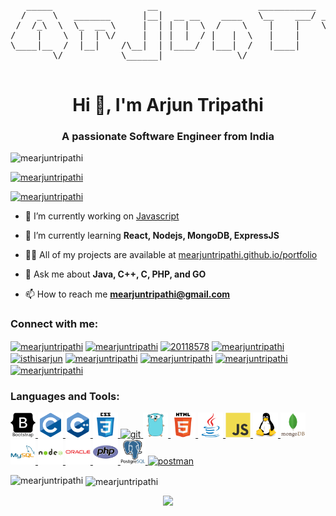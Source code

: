 <pre>

   _____                  __                   ___________          .__                      __    .__      .__ 
  /  _  \   _______      |__|  __ __    ____   \__    ___/ _______  |__| ______   _____    _/  |_  |  |__   |__|
 /  /_\  \  \_  __ \     |  | |  |  \  /    \    |    |    \_  __ \ |  | \____ \  \__  \   \   __\ |  |  \  |  |
/    |    \  |  | \/     |  | |  |  / |   |  \   |    |     |  | \/ |  | |  |_> >  / __ \_  |  |   |   Y  \ |  |
\____|__  /  |__|    /\__|  | |____/  |___|  /   |____|     |__|    |__| |   __/  (____  /  |__|   |___|  / |__|
        \/           \______|              \/                            |__|          \/               \/      

</pre>
<h1 align="center">Hi 👋, I'm Arjun Tripathi</h1>
<h3 align="center">A passionate Software Engineer from India</h3>

<p align="left"> <img src="https://komarev.com/ghpvc/?username=mearjuntripathi&label=Profile%20views&color=0e75b6&style=flat" alt="mearjuntripathi" /> </p>

<p align="left"> <a href="https://github.com/ryo-ma/github-profile-trophy"><img src="https://github-profile-trophy.vercel.app/?username=mearjuntripathi" alt="mearjuntripathi" /></a> </p>

<p align="left"> <a href="https://twitter.com/mearjuntripathi" target="blank"><img src="https://img.shields.io/twitter/follow/mearjuntripathi?logo=twitter&style=for-the-badge" alt="mearjuntripathi" /></a> </p>

- 🔭 I’m currently working on [Javascript](https://github.com/mearjuntripathi/javaScript)

- 🌱 I’m currently learning **React, Nodejs, MongoDB, ExpressJS**

- 👨‍💻 All of my projects are available at [mearjuntripathi.github.io/portfolio](mearjuntripathi.github.io/portfolio)

- 💬 Ask me about **Java, C++, C, PHP, and GO**

- 📫 How to reach me **mearjuntripathi@gmail.com**

<h3 align="left">Connect with me:</h3>
<p align="left">
<a href="https://twitter.com/mearjuntripathi" target="blank"><img align="center" src="https://raw.githubusercontent.com/rahuldkjain/github-profile-readme-generator/master/src/images/icons/Social/twitter.svg" alt="mearjuntripathi" height="30" width="40" /></a>
<a href="https://linkedin.com/in/mearjuntripathi" target="blank"><img align="center" src="https://raw.githubusercontent.com/rahuldkjain/github-profile-readme-generator/master/src/images/icons/Social/linked-in-alt.svg" alt="mearjuntripathi" height="30" width="40" /></a>
<a href="https://stackoverflow.com/users/20118578" target="blank"><img align="center" src="https://raw.githubusercontent.com/rahuldkjain/github-profile-readme-generator/master/src/images/icons/Social/stack-overflow.svg" alt="20118578" height="30" width="40" /></a>
<a href="https://instagram.com/mearjuntripathi" target="blank"><img align="center" src="https://raw.githubusercontent.com/rahuldkjain/github-profile-readme-generator/master/src/images/icons/Social/instagram.svg" alt="mearjuntripathi" height="30" width="40" /></a>
<a href="https://www.codechef.com/users/isthisarjun" target="blank"><img align="center" src="https://cdn.jsdelivr.net/npm/simple-icons@3.1.0/icons/codechef.svg" alt="isthisarjun" height="30" width="40" /></a>
<a href="https://www.hackerrank.com/mearjuntripathi" target="blank"><img align="center" src="https://raw.githubusercontent.com/rahuldkjain/github-profile-readme-generator/master/src/images/icons/Social/hackerrank.svg" alt="mearjuntripathi" height="30" width="40" /></a>
<a href="https://www.leetcode.com/mearjuntripathi" target="blank"><img align="center" src="https://raw.githubusercontent.com/rahuldkjain/github-profile-readme-generator/master/src/images/icons/Social/leet-code.svg" alt="mearjuntripathi" height="30" width="40" /></a>
<a href="https://www.hackerearth.com/mearjuntripathi" target="blank"><img align="center" src="https://raw.githubusercontent.com/rahuldkjain/github-profile-readme-generator/master/src/images/icons/Social/hackerearth.svg" alt="mearjuntripathi" height="30" width="40" /></a>
<a href="https://auth.geeksforgeeks.org/user/mearjuntripathi" target="blank"><img align="center" src="https://raw.githubusercontent.com/rahuldkjain/github-profile-readme-generator/master/src/images/icons/Social/geeks-for-geeks.svg" alt="mearjuntripathi" height="30" width="40" /></a>
</p>

<h3 align="left">Languages and Tools:</h3>
<p align="left"> <a href="https://getbootstrap.com" target="_blank" rel="noreferrer"> <img src="https://raw.githubusercontent.com/devicons/devicon/master/icons/bootstrap/bootstrap-plain-wordmark.svg" alt="bootstrap" width="40" height="40"/> </a> <a href="https://www.cprogramming.com/" target="_blank" rel="noreferrer"> <img src="https://raw.githubusercontent.com/devicons/devicon/master/icons/c/c-original.svg" alt="c" width="40" height="40"/> </a> <a href="https://www.w3schools.com/cpp/" target="_blank" rel="noreferrer"> <img src="https://raw.githubusercontent.com/devicons/devicon/master/icons/cplusplus/cplusplus-original.svg" alt="cplusplus" width="40" height="40"/> </a> <a href="https://www.w3schools.com/css/" target="_blank" rel="noreferrer"> <img src="https://raw.githubusercontent.com/devicons/devicon/master/icons/css3/css3-original-wordmark.svg" alt="css3" width="40" height="40"/> </a> <a href="https://git-scm.com/" target="_blank" rel="noreferrer"> <img src="https://www.vectorlogo.zone/logos/git-scm/git-scm-icon.svg" alt="git" width="40" height="40"/> </a> <a href="https://golang.org" target="_blank" rel="noreferrer"> <img src="https://raw.githubusercontent.com/devicons/devicon/master/icons/go/go-original.svg" alt="go" width="40" height="40"/> </a> <a href="https://www.w3.org/html/" target="_blank" rel="noreferrer"> <img src="https://raw.githubusercontent.com/devicons/devicon/master/icons/html5/html5-original-wordmark.svg" alt="html5" width="40" height="40"/> </a> <a href="https://www.java.com" target="_blank" rel="noreferrer"> <img src="https://raw.githubusercontent.com/devicons/devicon/master/icons/java/java-original.svg" alt="java" width="40" height="40"/> </a> <a href="https://developer.mozilla.org/en-US/docs/Web/JavaScript" target="_blank" rel="noreferrer"> <img src="https://raw.githubusercontent.com/devicons/devicon/master/icons/javascript/javascript-original.svg" alt="javascript" width="40" height="40"/> </a> <a href="https://www.linux.org/" target="_blank" rel="noreferrer"> <img src="https://raw.githubusercontent.com/devicons/devicon/master/icons/linux/linux-original.svg" alt="linux" width="40" height="40"/> </a> <a href="https://www.mongodb.com/" target="_blank" rel="noreferrer"> <img src="https://raw.githubusercontent.com/devicons/devicon/master/icons/mongodb/mongodb-original-wordmark.svg" alt="mongodb" width="40" height="40"/> </a> <a href="https://www.mysql.com/" target="_blank" rel="noreferrer"> <img src="https://raw.githubusercontent.com/devicons/devicon/master/icons/mysql/mysql-original-wordmark.svg" alt="mysql" width="40" height="40"/> </a> <a href="https://nodejs.org" target="_blank" rel="noreferrer"> <img src="https://raw.githubusercontent.com/devicons/devicon/master/icons/nodejs/nodejs-original-wordmark.svg" alt="nodejs" width="40" height="40"/> </a> <a href="https://www.oracle.com/" target="_blank" rel="noreferrer"> <img src="https://raw.githubusercontent.com/devicons/devicon/master/icons/oracle/oracle-original.svg" alt="oracle" width="40" height="40"/> </a> <a href="https://www.php.net" target="_blank" rel="noreferrer"> <img src="https://raw.githubusercontent.com/devicons/devicon/master/icons/php/php-original.svg" alt="php" width="40" height="40"/> </a> <a href="https://www.postgresql.org" target="_blank" rel="noreferrer"> <img src="https://raw.githubusercontent.com/devicons/devicon/master/icons/postgresql/postgresql-original-wordmark.svg" alt="postgresql" width="40" height="40"/> </a> <a href="https://postman.com" target="_blank" rel="noreferrer"> <img src="https://www.vectorlogo.zone/logos/getpostman/getpostman-icon.svg" alt="postman" width="40" height="40"/> </a> </p>

<p><img align="left" src="https://github-readme-stats.vercel.app/api/top-langs?username=mearjuntripathi&show_icons=true&locale=en&layout=compact" alt="mearjuntripathi" /></p>

<p>&nbsp;<img align="center" src="https://streak-stats.demolab.com/?user=mearjuntripathi" alt="mearjuntripathi" />
</p>

<div align="center">
<img src="https://quotes-github-readme.vercel.app/api?type=vetical&theme=radical">
</div>